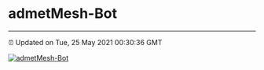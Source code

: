 # admetMesh-Bot
---
⏰ Updated on Tue, 25 May 2021 00:30:36 GMT

[![admetMesh-Bot](https://github.com/kotori-y/admetMesh-bot/actions/workflows/main.yml/badge.svg)](https://github.com/kotori-y/admetMesh-bot/actions/workflows/main.yml)
